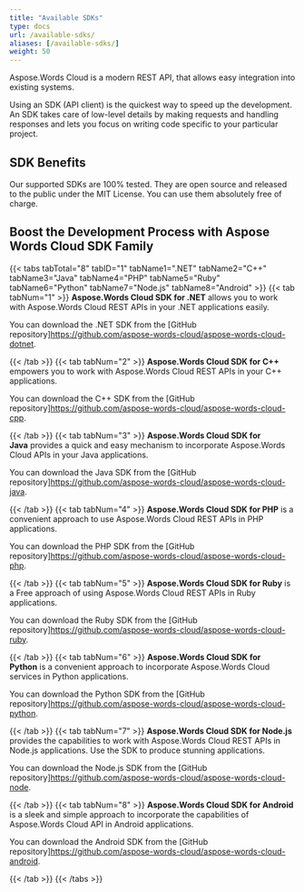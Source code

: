 ```yaml
---
title: "Available SDKs"
type: docs
url: /available-sdks/
aliases: [/available-sdks/]
weight: 50
---
```


Aspose.Words Cloud is a modern REST API, that allows easy integration into existing systems.

Using an SDK (API client) is the quickest way to speed up the development. An SDK takes care of low-level details by making requests and handling responses and lets you focus on writing code specific to your particular project.

## SDK Benefits

Our supported SDKs are 100% tested. They are open source and released to the public under the MIT License. You can use them absolutely free of charge.

## Boost the Development Process with Aspose Words Cloud SDK Family

{{< tabs tabTotal="8" tabID="1" tabName1=".NET" tabName2="C++" tabName3="Java" tabName4="PHP" tabName5="Ruby" tabName6="Python" tabName7="Node.js" tabName8="Android" >}}
{{< tab tabNum="1" >}}
**Aspose.Words Cloud SDK for .NET** allows you to work with Aspose.Words Cloud REST APIs in your .NET applications easily.

You can download the .NET SDK from the [GitHub repository]<https://github.com/aspose-words-cloud/aspose-words-cloud-dotnet>.

{{< /tab >}}
{{< tab tabNum="2" >}}
**Aspose.Words Cloud SDK for C++** empowers you to work with Aspose.Words Cloud REST APIs in your C++ applications.

You can download the C++ SDK from the [GitHub repository]<https://github.com/aspose-words-cloud/aspose-words-cloud-cpp>.

{{< /tab >}}
{{< tab tabNum="3" >}}
**Aspose.Words Cloud SDK for Java** provides a quick and easy mechanism to incorporate Aspose.Words Cloud APIs in your Java applications.

You can download the Java SDK from the [GitHub repository]<https://github.com/aspose-words-cloud/aspose-words-cloud-java>.

{{< /tab >}}
{{< tab tabNum="4" >}}
**Aspose.Words Cloud SDK for PHP** is a convenient approach to use Aspose.Words Cloud REST APIs in PHP applications.

You can download the PHP SDK from the [GitHub repository]<https://github.com/aspose-words-cloud/aspose-words-cloud-php>.

{{< /tab >}}
{{< tab tabNum="5" >}}
**Aspose.Words Cloud SDK for Ruby** is a Free approach of using Aspose.Words Cloud REST APIs in Ruby applications.

You can download the Ruby SDK from the [GitHub repository]<https://github.com/aspose-words-cloud/aspose-words-cloud-ruby>.

{{< /tab >}}
{{< tab tabNum="6" >}}
**Aspose.Words Cloud SDK for Python** is a convenient approach to incorporate Aspose.Words Cloud services in Python applications.

You can download the Python SDK from the [GitHub repository]<https://github.com/aspose-words-cloud/aspose-words-cloud-python>.

{{< /tab >}}
{{< tab tabNum="7" >}}
**Aspose.Words Cloud SDK for Node.js** provides the capabilities to work with Aspose.Words Cloud REST APIs in Node.js applications. Use the SDK to produce stunning applications.

You can download the Node.js SDK from the [GitHub repository]<https://github.com/aspose-words-cloud/aspose-words-cloud-node>.

{{< /tab >}}
{{< tab tabNum="8" >}}
**Aspose.Words Cloud SDK for Android** is a sleek and simple approach to incorporate the capabilities of Aspose.Words Cloud API in Android applications.

You can download the Android SDK from the [GitHub repository]<https://github.com/aspose-words-cloud/aspose-words-cloud-android>.

{{< /tab >}}
{{< /tabs >}}

